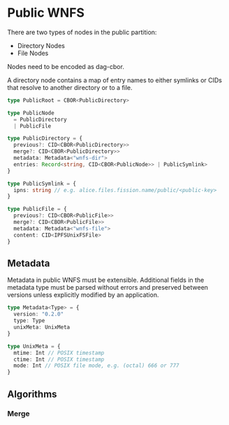 # Public WNFS

There are two types of nodes in the public partition:
- Directory Nodes
- File Nodes

Nodes need to be encoded as dag-cbor.

A directory node contains a map of entry names to either symlinks or CIDs that resolve to another directory or to a file.

```typescript
type PublicRoot = CBOR<PublicDirectory>

type PublicNode
  = PublicDirectory
  | PublicFile

type PublicDirectory = {
  previous?: CID<CBOR<PublicDirectory>>
  merge?: CID<CBOR<PublicDirectory>>
  metadata: Metadata<"wnfs-dir">
  entries: Record<string, CID<CBOR<PublicNode>> | PublicSymlink>
}

type PublicSymlink = {
  ipns: string // e.g. alice.files.fission.name/public/<public-key>
}

type PublicFile = {
  previous?: CID<CBOR<PublicFile>>
  merge?: CID<CBOR<PublicFile>>
  metadata: Metadata<"wnfs-file">
  content: CID<IPFSUnixFSFile>
}
```

## Metadata

Metadata in public WNFS must be extensible. Additional fields in the metadata type must be parsed without errors and preserved between versions unless explicitly modified by an application.

```typescript
type Metadata<Type> = {
  version: "0.2.0"
  type: Type
  unixMeta: UnixMeta
}

type UnixMeta = {
  mtime: Int // POSIX timestamp
  ctime: Int // POSIX timestamp
  mode: Int // POSIX file mode, e.g. (octal) 666 or 777
}
```

## Algorithms

### Merge

